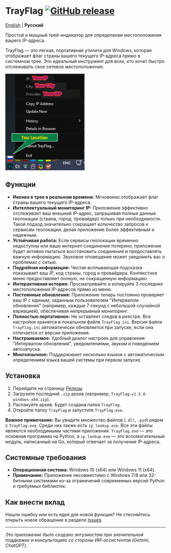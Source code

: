 # TrayFlag [![GitHub release](https://img.shields.io/github/v/release/Ridbowt/TrayFlag?label=version)](https://github.com/Ridbowt/TrayFlag/releases)

[English](README.md) | **Русский**

Простой и мощный трей-индикатор для определения местоположения вашего IP-адреса.

TrayFlag — это легкая, портативная утилита для Windows, которая отображает флаг страны вашего текущего IP-адреса прямо в системном трее. Это идеальный инструмент для всех, кто хочет быстро отслеживать свое сетевое местоположение.

![Скриншот TrayFlag](promo/screenshot.png)

## Функции
- **Иконка в трее в реальном времени:** Мгновенно отображает флаг страны вашего текущего IP-адреса.
- **Интеллектуальный мониторинг IP:** Приложение эффективно отслеживает ваш внешний IP-адрес, запрашивая полные данные геолокации (страна, город, провайдер) только при необходимости. Такой подход значительно сокращает количество запросов к сервисам геолокации, делая приложение более эффективным и надежным.
- **Устойчивая работа:** Если сервисы геолокации временно недоступны или ваше интернет-соединение потеряно, приложение будет активно пытаться восстановить соединение и предоставлять важную информацию. Звуковое оповещение может уведомить вас о проблемах с сетью.
- **Подробная информация:** Чистая всплывающая подсказка показывает ваш IP, код страны, город и провайдера. Контекстное меню предоставляет полную, не сокращенную информацию.
- **Интерактивная история:** Просматривайте и копируйте 3 последних местоположения IP-адресов прямо из меню.
- **Постоянные обновления:** Приложение теперь постоянно проверяет ваш IP с единым, заданным пользователем "Интервалом обновления" (например, каждые 7 секунд с небольшой случайной вариацией), обеспечивая непрерывный мониторинг.
- **Полностью портативное:** Не оставляет следов в реестре. Все настройки хранятся в локальном файле `TrayFlag.ini`. Версия файла `TrayFlag.ini` автоматически обновляется при запуске, если она отличается от версии приложения.
- **Настраиваемое:** Удобный диалог настроек для управления "Интервалом обновления", уведомлениями, звуком и поведением автозапуска.
- **Многоязычное:** Поддерживает несколько языков с автоматическим определением языка вашей системы при первом запуске.

## Установка
1. Перейдите на страницу [Релизы](https://github.com/Ridbowt/TrayFlag/releases).
2. Загрузите последний `.zip` архив (например, `TrayFlag-v1.5.0-windows-x64.zip`).
3. Распакуйте архив. Будет создана папка `TrayFlag`.
4. Откройте папку `TrayFlag` и запустите `TrayFlag.exe`.

**Важное примечание:** Вы увидите множество файлов (`.dll`, `.pyd`) рядом с `TrayFlag.exe`. Среди них также есть `ip_lookup.exe`. Все эти файлы являются необходимыми частями приложения. `TrayFlag.exe` — это основная программа на Python, а `ip_lookup.exe` — это вспомогательный модуль, написанный на Go, который отвечает за получение IP-адреса.

## Системные требования
- **Операционная система:** Windows 10 (x64) или Windows 11 (x64).
- **Примечание:** Приложение несовместимо с Windows 7/8 или 32-битными системами из-за ограничений современных версий Python и требуемых библиотек.

## Как внести вклад
Нашли ошибку или есть идея для новой функции? Не стесняйтесь открыть новое обращение в разделе [Issues](https://github.com/Ridbowt/TrayFlag/issues).


---
*Это приложение было создано энтузиастом при значительной поддержке и консультациях со стороны ИИ-ассистентов (Gemini, ChatGPT).*
